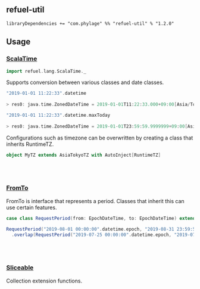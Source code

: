 ## refuel-util

```
libraryDependencies += "com.phylage" %% "refuel-util" % "1.2.0"
```

## Usage

### [ScalaTime](https://github.com/giiita/refuel/blob/master/refuel-util/src/main/scala/refuel/lang/ScalaTime.scala)

```scala
import refuel.lang.ScalaTime._
```
Supports conversion between various classes and date classes.

```scala
"2019-01-01 11:22:33".datetime
  
> res0: java.time.ZonedDateTime = 2019-01-01T11:22:33.000+09:00[Asia/Tokyo]
```

```scala
"2019-01-01 11:22:33".datetime.maxToday
  
> res0: java.time.ZonedDateTime = 2019-01-01T23:59:59.9999999+09:00[Asia/Tokyo]
```

Configurations such as timezone can be overwritten by creating a class that inherits RuntimeTZ.

```scala
object MyTZ extends AsiaTokyoTZ with AutoInject[RuntimeTZ]
```

<br/>
<br/>

### [FromTo](https://github.com/giiita/refuel/blob/master/refuel-util/src/main/scala/refuel/lang/period/FromTo.scala)

FromTo is interface that represents a period.
Classes that inherit this can use certain features.

```scala
case class RequestPeriod(from: EpochDateTime, to: EpochDateTime) extends FromTo

RequestPeriod("2019-08-01 00:00:00".datetime.epoch, "2019-08-31 23:59:59".datetime.epoch)
  .overlap(RequestPeriod("2019-07-25 00:00:00".datetime.epoch, "2019-07-31 23:59:59".datetime.epoch)
```

<br/>
<br/>

### [Sliceable](https://github.com/giiita/refuel/blob/master/refuel-util/src/main/scala/refuel/lang/collections/Sliceable.scala)

Collection extension functions.